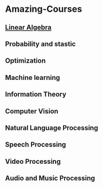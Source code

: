 # Amazing-Courses
## [Linear Algebra](https://github.com/badripatro/Amazing-Courses/blob/master/Amazing%20Linear%20Algebra)
## Probability and stastic
## Optimization 
## Machine learning
## Information Theory
## Computer Vision
## Natural Language Processing
## Speech Processing
## Video Processing
## Audio and Music Processing
